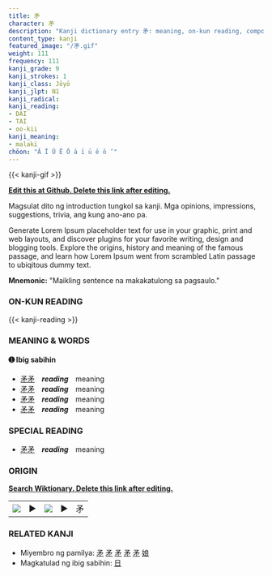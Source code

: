 ```yaml
---
title: 矛
character: 矛
description: "Kanji dictionary entry 矛: meaning, on-kun reading, compounds, origin, related kanji"
content_type: kanji
featured_image: "/矛.gif"
weight: 111
frequency: 111
kanji_grade: 9
kanji_strokes: 1
kanji_class: Jōyō
kanji_jlpt: N1
kanji_radical: 
kanji_reading: 
- DAI
- TAI
- oo-kii
kanji_meaning:
- malaki
chōon: "Ā Ī Ū Ē Ō ā ī ū ē ō ’"
---
```

[//]: # (Don't edit the line below. Kanji animated GIF code is automatically generated.)
{{< kanji-gif >}}

[//]: # (Edit below this line.)

**[Edit this at Github. Delete this link after editing.](https://github.com/tim0g/tim/tree/main/content/kanji/矛/index.md)**

Magsulat dito ng introduction tungkol sa kanji. Mga opinions, impressions, suggestions, trivia, ang kung ano-ano pa.

Generate Lorem Ipsum placeholder text for use in your graphic, print and web layouts, and discover plugins for your favorite writing, design and blogging tools. Explore the origins, history and meaning of the famous passage, and learn how Lorem Ipsum went from scrambled Latin passage to ubiqitous dummy text.
 
**Mnemonic:** "Maikling sentence na makakatulong sa pagsaulo."

### ON-KUN READING

[//]: # (Don't edit the line below. ON-KUN READING code is automatically generated.)
{{< kanji-reading >}}

### MEANING & WORDS

#### ➊ **Ibig sabihin**
  - [矛](../矛)[矛](../矛)　***reading***　meaning
  - [矛](../矛)[矛](../矛)　***reading***　meaning
  - [矛](../矛)[矛](../矛)　***reading***　meaning
  - [矛](../矛)[矛](../矛)　***reading***　meaning

### SPECIAL READING
  - [矛](../矛)[矛](../矛)　***reading***　meaning

### ORIGIN

**[Search Wiktionary. Delete this link after editing.](https://wiktionary.org/wiki/矛)**
<table class="kanji-table"><tr><td>
<img src="60px-矛-bronze.svg.png">
</td><td>▶</td><td>
<img src="60px-矛-oracle.svg.png">
</td><td>▶</td>
<td class="kanji-origin">矛</td>
</tr></table>

### RELATED KANJI
- Miyembro ng pamilya: [矛](../矛) [矛](../矛) [矛](../矛) [矛](../矛) [矛](../矛) [娘](../娘)
- Magkatulad ng ibig sabihin: [日](../日)

